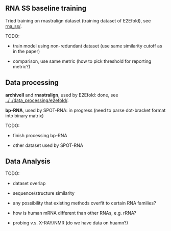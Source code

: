 

## RNA SS baseline training

Tried training on rnastralign dataset (training dataset of E2Efold),
 see [rna_ss/](rna_ss/).

TODO:

- train model using non-redundant dataset (use same similarity cutoff as in the paper)

- comparison, use same metric (how to pick threshold for reporting metric?)

## Data processing


**archiveII** and **rnastralign**, used by E2Efold: done,
see [../../data_processing/e2efold/](../../data_processing/e2efold/).

**bp-RNA**, used by SPOT-RNA: in progress (need to parse dot-bracket format into binary matrix)

TODO:

- finish processing bp-RNA

- other dataset used by SPOT-RNA

## Data Analysis

TODO:

- dataset overlap

- sequence/structure similarity

- any possibility that existing methods overfit to certain RNA families?

- how is human mRNA different than other RNAs, e.g. rRNA?

- probing v.s. X-RAY/NMR (do we have data on huamn?)
